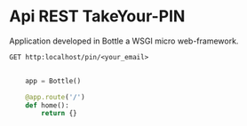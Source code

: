 # Api REST TakeYour-PIN

Application developed in Bottle a WSGI micro web-framework.

```rest
GET http:localhost/pin/<your_email>
```

```python

    app = Bottle()

    @app.route('/')
    def home():
        return {}

```

